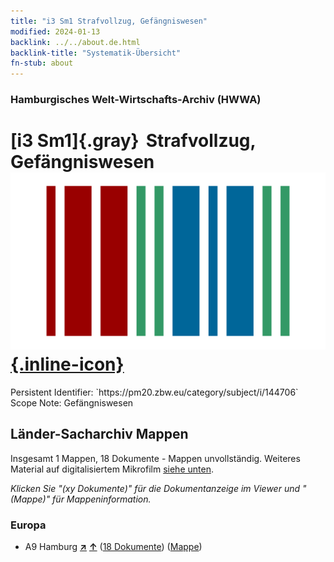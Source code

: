 ```yaml
---
title: "i3 Sm1 Strafvollzug, Gefängniswesen"
modified: 2024-01-13
backlink: ../../about.de.html
backlink-title: "Systematik-Übersicht"
fn-stub: about
---
```


### Hamburgisches Welt-Wirtschafts-Archiv (HWWA)

# [i3 Sm1]{.gray}&#8201; Strafvollzug, Gefängniswesen &#160; [![Wikidata](/images/Wikidata-logo.svg "Wikidata"){.inline-icon}](http://www.wikidata.org/entity/Q104700146)

<div class="hint">Persistent Identifier: `https://pm20.zbw.eu/category/subject/i/144706`</div>

<div class="hint">
Scope Note: Gefängniswesen
</div>





## Länder-Sacharchiv Mappen






Insgesamt 1 Mappen, 18 Dokumente - Mappen unvollständig. Weiteres Material auf digitalisiertem Mikrofilm [siehe unten](#filmsections).

_Klicken Sie "(xy Dokumente)" für die Dokumentanzeige im Viewer und "(Mappe)" für Mappeninformation._




### Europa

- A9 Hamburg [**&nearr;**](../../../geo/i/140905/about.de.html "Hamburg (alle Mappen)") [**&uarr;**](../../../geo/about.de.html#A9 "Ländersystematik") (<a href="https://pm20.zbw.eu/iiifview/folder/sh/140905,144706" title="über: Hamburg : Strafvollzug, Gefängniswesen" target="_blank">18 Dokumente</a>) ([Mappe](../../../../folder/sh/1409xx/140905/1447xx/144706/about.de.html))



<a id="filmsections" />













